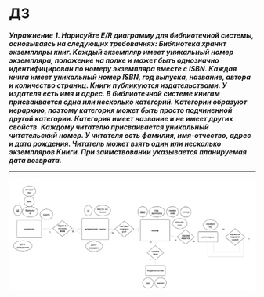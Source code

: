 # ДЗ

***Упражнение 1. Нарисуйте E/R диаграмму для библиотечной системы, основываясь на следующих требованиях:
Библиотека хранит экземпляры книг. Каждый экземпляр имеет уникальный номер экземпляра, положение на полке и может быть однозначно идентифицирован по номеру экземпляра вместе с ISBN. Каждая книга имеет уникальный номер ISBN, год выпуска, название, автора и количество страниц. Книги публикуются издательствами.
У издателя есть имя и адрес. В библиотечной системе книгам присваивается одна или несколько категорий. Категории образуют иерархию, поэтому категория может быть просто подчиненной другой категории. Категория имеет название и не имеет других свойств. 
Каждому читателю присваивается уникальный читательский номер. У читателя есть фамилия, имя-отчество, адрес и дата рождения. Читатель может взять один или несколько экземпляров Книги. При заимствовании указывается планируемая дата возврата.***

---

![alt text](image.png)